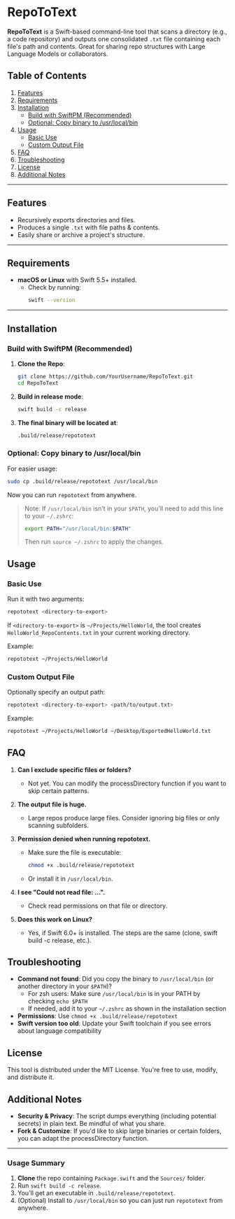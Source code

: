 # RepoToText

**RepoToText** is a Swift-based command-line tool that scans a directory (e.g., a code repository) and outputs one consolidated `.txt` file containing each file's path and contents. Great for sharing repo structures with Large Language Models or collaborators.

## Table of Contents

1. [Features](#features)  
2. [Requirements](#requirements)  
3. [Installation](#installation)  
    - [Build with SwiftPM (Recommended)](#build-with-swiftpm-recommended)  
    - [Optional: Copy binary to /usr/local/bin](#optional-copy-binary-to-usrlocalbin)  
4. [Usage](#usage)  
    - [Basic Use](#basic-use)  
    - [Custom Output File](#custom-output-file)  
5. [FAQ](#faq)  
6. [Troubleshooting](#troubleshooting)  
7. [License](#license)  
8. [Additional Notes](#additional-notes)

---

## Features

- Recursively exports directories and files.  
- Produces a single `.txt` with file paths & contents.  
- Easily share or archive a project's structure.  

---

## Requirements

- **macOS or Linux** with Swift 5.5+ installed.  
  - Check by running:  
    ```bash
    swift --version
    ```

---

## Installation

### Build with SwiftPM (Recommended)

1. **Clone the Repo**:
   ```bash
   git clone https://github.com/YourUsername/RepoToText.git
   cd RepoToText
   ```

2. **Build in release mode**:
   ```bash
   swift build -c release
   ```

3. **The final binary will be located at**:
   ```bash
   .build/release/repototext
   ```

### Optional: Copy binary to /usr/local/bin

For easier usage:

```zsh
sudo cp .build/release/repototext /usr/local/bin
```

Now you can run `repototext` from anywhere.

> Note: If `/usr/local/bin` isn't in your `$PATH`, you'll need to add this line to your `~/.zshrc`:
> ```zsh
> export PATH="/usr/local/bin:$PATH"
> ```
> Then run `source ~/.zshrc` to apply the changes.

## Usage

### Basic Use

Run it with two arguments:

```bash
repototext <directory-to-export>
```

If `<directory-to-export>` is `~/Projects/HelloWorld`, the tool creates `HelloWorld_RepoContents.txt` in your current working directory.

Example:
```bash
repototext ~/Projects/HelloWorld
```

### Custom Output File

Optionally specify an output path:

```bash
repototext <directory-to-export> <path/to/output.txt>
```

Example:
```bash
repototext ~/Projects/HelloWorld ~/Desktop/ExportedHelloWorld.txt
```

## FAQ

1. **Can I exclude specific files or folders?**
   - Not yet. You can modify the processDirectory function if you want to skip certain patterns.

2. **The output file is huge.**
   - Large repos produce large files. Consider ignoring big files or only scanning subfolders.

3. **Permission denied when running repototext.**
   - Make sure the file is executable:
     ```bash
     chmod +x .build/release/repototext
     ```
   - Or install it in `/usr/local/bin`.

4. **I see "Could not read file: …".**
   - Check read permissions on that file or directory.

5. **Does this work on Linux?**
   - Yes, if Swift 6.0+ is installed. The steps are the same (clone, swift build -c release, etc.).

## Troubleshooting

- **Command not found**: Did you copy the binary to `/usr/local/bin` (or another directory in your `$PATH`)?
  - For zsh users: Make sure `/usr/local/bin` is in your PATH by checking `echo $PATH`
  - If needed, add it to your `~/.zshrc` as shown in the installation section
- **Permissions**: Use `chmod +x .build/release/repototext`
- **Swift version too old**: Update your Swift toolchain if you see errors about language compatibility

## License

This tool is distributed under the MIT License. You're free to use, modify, and distribute it.

## Additional Notes

- **Security & Privacy**: The script dumps everything (including potential secrets) in plain text. Be mindful of what you share.
- **Fork & Customize**: If you'd like to skip large binaries or certain folders, you can adapt the processDirectory function.

---

### **Usage Summary**

1. **Clone** the repo containing `Package.swift` and the `Sources/` folder.  
2. Run `swift build -c release`.  
3. You'll get an executable in `.build/release/repototext`.  
4. (Optional) Install to `/usr/local/bin` so you can just run `repototext` from anywhere.
